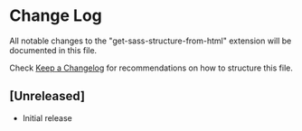 # Change Log

All notable changes to the "get-sass-structure-from-html" extension will be documented in this file.

Check [Keep a Changelog](http://keepachangelog.com/) for recommendations on how to structure this file.

## [Unreleased]

- Initial release
